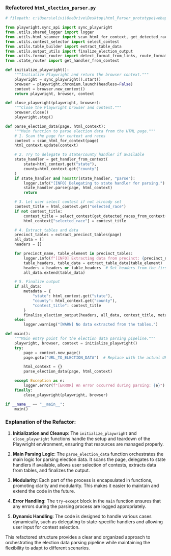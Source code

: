 ### Refactored `html_election_parser.py`

```python
# filepath: c:\Users\olivi\OneDrive\Desktop\html_Parser_prototype\webapp\parser\html_election_parser.py

from playwright.sync_api import sync_playwright
from .utils.shared_logger import logger
from .utils.html_scanner import scan_html_for_context, get_detected_races_from_context
from .utils.contest_selector import select_contest
from .utils.table_builder import extract_table_data
from .utils.output_utils import finalize_election_output
from .utils.format_router import detect_format_from_links, route_format_handler
from .state_router import get_handler_from_context

def initialize_playwright():
    """Initialize Playwright and return the browser context."""
    playwright = sync_playwright().start()
    browser = playwright.chromium.launch(headless=False)
    context = browser.new_context()
    return playwright, browser, context

def close_playwright(playwright, browser):
    """Close the Playwright browser and context."""
    browser.close()
    playwright.stop()

def parse_election_data(page, html_context):
    """Main function to parse election data from the HTML page."""
    # 1. Scan the page for context and races
    context = scan_html_for_context(page)
    html_context.update(context)

    # 2. Try to delegate to state/county handler if available
    state_handler = get_handler_from_context(
        state=html_context.get("state"),
        county=html_context.get("county")
    )
    if state_handler and hasattr(state_handler, "parse"):
        logger.info("[INFO] Delegating to state handler for parsing.")
        state_handler.parse(page, html_context)
        return

    # 3. Let user select contest if not already set
    contest_title = html_context.get("selected_race")
    if not contest_title:
        contest_title = select_contest(get_detected_races_from_context(context))
        html_context["selected_race"] = contest_title

    # 4. Extract tables and data
    precinct_tables = extract_precinct_tables(page)
    all_data = []
    headers = []

    for precinct_name, table_element in precinct_tables:
        logger.info(f"[INFO] Extracting data from precinct: {precinct_name}")
        table_headers, table_data = extract_table_data(table_element)
        headers = headers or table_headers  # Set headers from the first table
        all_data.extend(table_data)

    # 5. Finalize output
    if all_data:
        metadata = {
            "state": html_context.get("state"),
            "county": html_context.get("county"),
            "contest_title": contest_title
        }
        finalize_election_output(headers, all_data, contest_title, metadata)
    else:
        logger.warning("[WARN] No data extracted from the tables.")

def main():
    """Main entry point for the election data parsing pipeline."""
    playwright, browser, context = initialize_playwright()
    try:
        page = context.new_page()
        page.goto("URL_TO_ELECTION_DATA")  # Replace with the actual URL

        html_context = {}
        parse_election_data(page, html_context)

    except Exception as e:
        logger.error(f"[ERROR] An error occurred during parsing: {e}")
    finally:
        close_playwright(playwright, browser)

if __name__ == "__main__":
    main()
```

### Explanation of the Refactor:

1. **Initialization and Cleanup**: The `initialize_playwright` and `close_playwright` functions handle the setup and teardown of the Playwright environment, ensuring that resources are managed properly.

2. **Main Parsing Logic**: The `parse_election_data` function orchestrates the main logic for parsing election data. It scans the page, delegates to state handlers if available, allows user selection of contests, extracts data from tables, and finalizes the output.

3. **Modularity**: Each part of the process is encapsulated in functions, promoting clarity and modularity. This makes it easier to maintain and extend the code in the future.

4. **Error Handling**: The `try-except` block in the `main` function ensures that any errors during the parsing process are logged appropriately.

5. **Dynamic Handling**: The code is designed to handle various cases dynamically, such as delegating to state-specific handlers and allowing user input for contest selection.

This refactored structure provides a clear and organized approach to orchestrating the election data parsing pipeline while maintaining the flexibility to adapt to different scenarios.